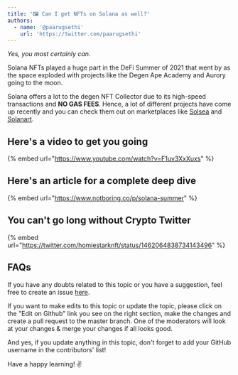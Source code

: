 ```yaml
---
title: '🖼 Can I get NFTs on Solana as well?'
authors:
  - name: '@paarugsethi'
    url: 'https://twitter.com/paarugsethi'
---
```


*Yes, you most certainly can.*

Solana NFTs played a huge part in the DeFi Summer of 2021 that went by as the space exploded with projects like the Degen Ape Academy and Aurory going to the moon.

Solana offers a lot to the degen NFT Collector due to its high-speed transactions and **NO GAS FEES**. Hence, a lot of different projects have come up recently and you can check them out on marketplaces like [Solsea](https://solsea.io/) and [Solanart](https://solanart.io/).

## Here's a video to get you going

{% embed url="https://www.youtube.com/watch?v=F1uv3XxXuxs" %}

## Here's an article for a complete deep dive

{% embed url="https://www.notboring.co/p/solana-summer" %}

## You can't go long without Crypto Twitter

{% embed url="https://twitter.com/homiestarknft/status/1462064838734143496" %}

## FAQs

If you have any doubts related to this topic or you have a suggestion, feel free to create an issue [here](https://github.com/SuperteamDAO/ground-zero/issues).

If you want to make edits to this topic or update the topic, please click on the "Edit on Github" link you see on the right section, make the changes and create a pull request to the master branch. One of the moderators will look at your changes & merge your changes if all looks good.

And yes, if you update anything in this topic, don't forget to add your GitHub username in the contributors' list!

Have a happy learning! ✌️
